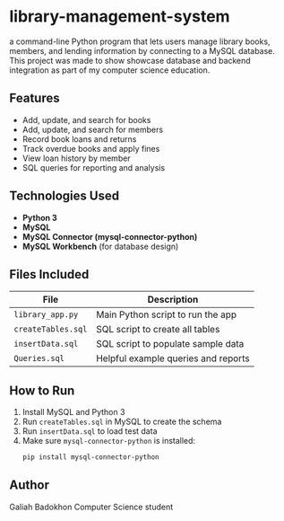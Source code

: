 # library-management-system
a command-line Python program that lets users manage library books, members, and lending information by connecting to a MySQL database.  This project was made to show showcase database and backend integration as part of my computer science education.

##  Features

- Add, update, and search for books
- Add, update, and search for members
- Record book loans and returns
- Track overdue books and apply fines
- View loan history by member
- SQL queries for reporting and analysis

## Technologies Used

- **Python 3**
- **MySQL**
- **MySQL Connector (mysql-connector-python)**
- **MySQL Workbench** (for database design)

## Files Included

| File               | Description                                  |
|--------------------|----------------------------------------------|
| `library_app.py`   | Main Python script to run the app            |
| `createTables.sql` | SQL script to create all tables              |
| `insertData.sql`   | SQL script to populate sample data           |
| `Queries.sql`      | Helpful example queries and reports          |

## How to Run

1. Install MySQL and Python 3
2. Run `createTables.sql` in MySQL to create the schema
3. Run `insertData.sql` to load test data
4. Make sure `mysql-connector-python` is installed:
   ```bash
   pip install mysql-connector-python

## Author 
Galiah Badokhon 
Computer Science student
